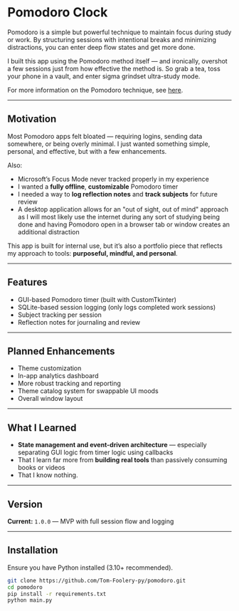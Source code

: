 # Pomodoro Clock

Pomodoro is a simple but powerful technique to maintain focus during study or work. By structuring sessions with intentional breaks and minimizing distractions, you can enter deep flow states and get more done.

I built this app using the Pomodoro method itself — and ironically, overshot a few sessions just from how effective the method is. So grab a tea, toss your phone in a vault, and enter sigma grindset ultra-study mode.

For more information on the Pomodoro technique, see [here](https://en.wikipedia.org/wiki/Pomodoro_Technique#:~:text=The%20Pomodoro%20Technique%20is%20a,used%20while%20a%20university%20student.&text=Apps%20and%20websites%20providing%20timers,adopted%20in%20pair%20programming%20contexts.).

---

## Motivation

Most Pomodoro apps felt bloated — requiring logins, sending data somewhere, or being overly minimal. I just wanted something simple, personal, and effective, but with a few enhancements.

Also:
- Microsoft’s Focus Mode never tracked properly in my experience
- I wanted a **fully offline**, **customizable** Pomodoro timer
- I needed a way to **log reflection notes** and **track subjects** for future review
- A desktop application allows for an "out of sight, out of mind" approach as I will most likely use the internet during any sort of studying being done and having Pomodoro open in a browser tab or window creates an additional distraction

This app is built for internal use, but it’s also a portfolio piece that reflects my approach to tools: **purposeful, mindful, and personal**.

---

## Features

- GUI-based Pomodoro timer (built with CustomTkinter)
- SQLite-based session logging (only logs completed work sessions)
- Subject tracking per session
- Reflection notes for journaling and review

---

## Planned Enhancements

- Theme customization
- In-app analytics dashboard
- More robust tracking and reporting
- Theme catalog system for swappable UI moods
- Overall window layout

---

## What I Learned

- **State management and event-driven architecture** — especially separating GUI logic from timer logic using callbacks
- That I learn far more from **building real tools** than passively consuming books or videos
- That I know nothing. 

---

## Version

**Current:** `1.0.0` — MVP with full session flow and logging

---

## Installation

Ensure you have Python installed (3.10+ recommended).

```bash
git clone https://github.com/Tom-Foolery-py/pomodoro.git
cd pomodoro
pip install -r requirements.txt
python main.py
```